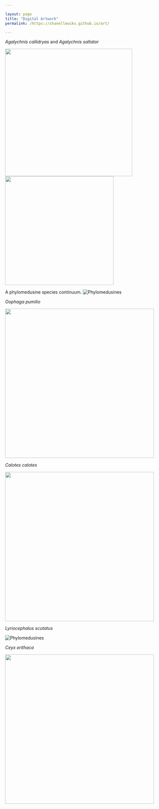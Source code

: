 ```yaml
---

layout: page
title: "Digital Artwork"
permalink: /https://shanellewiks.github.io/art/

---
```

_Agalychnis callidryas_ and _Agalychnis saltator_

<img src="/assets/Art/RETF.jpg"  width="410" height="410">  <img src="/assets/Art/Saltator.jpg"  width="350" height="350">

A phylomedusine species continuum.
![Phylomedusines](/assets/Art/Phylomedusines.png)

_Oophaga pumilio_

<img src="/assets/Art/Pumilio.png"  width="480" height="480">

_Calotes calotes_

<img src="/assets/Art/Calotes.jpg"  width="480" height="480">

_Lyriocephalus scutatus_

![Phylomedusines](/assets/Art/Lscutatus.png)

_Ceyx erithaca_

<img src="/assets/Art/DwarfKingfisher.jpg"  width="480" height="480">



